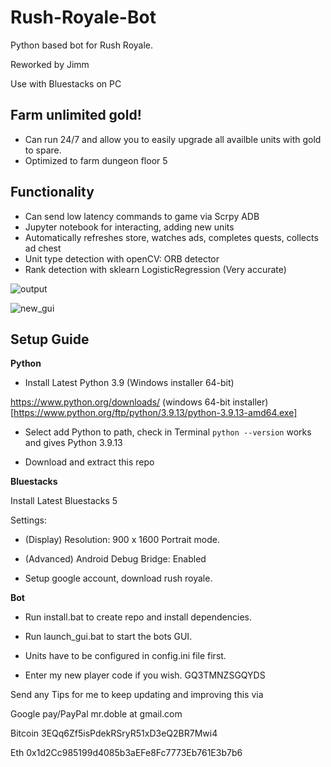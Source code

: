 # Rush-Royale-Bot
Python based bot for Rush Royale.

Reworked by Jimm

Use with Bluestacks on PC

## Farm unlimited gold!
* Can run 24/7 and allow you to easily upgrade all availble units with gold to spare.
* Optimized to farm dungeon floor 5 

## Functionality 
* Can send low latency commands to game via Scrpy ADB
* Jupyter notebook for interacting, adding new units
* Automatically refreshes store, watches ads, completes quests, collects ad chest
* Unit type detection with openCV: ORB detector
* Rank detection with sklearn LogisticRegression (Very accurate)

![output](https://user-images.githubusercontent.com/71280183/171181226-d680e7ca-729f-4c3d-8fc6-573736371dfb.png)

![new_gui](https://user-images.githubusercontent.com/71280183/183141310-841b100a-2ddb-4f59-a6d9-4c7789ba72db.png)



## Setup Guide

**Python**

* Install Latest Python 3.9 (Windows installer 64-bit)

https://www.python.org/downloads/ (windows 64-bit installer)[https://www.python.org/ftp/python/3.9.13/python-3.9.13-amd64.exe]

* Select add Python to path, check in Terminal `python --version`  works and gives Python 3.9.13

* Download and extract this repo

**Bluestacks**

Install Latest Bluestacks 5

Settings:

* (Display) Resolution: 900 x 1600 Portrait mode. 

* (Advanced) Android Debug Bridge: Enabled 

* Setup google account, download rush royale.

**Bot**

* Run install.bat to create repo and install dependencies.

* Run launch_gui.bat to start the bots GUI.

* Units have to be configured in config.ini file first. 

* Enter my new player code if you wish.  GQ3TMNZSGQYDS



Send any Tips for me to keep updating and improving this via

Google pay/PayPal
mr.doble at gmail.com

Bitcoin
3EQq6Zf5isPdekRSryR51xD3eQ2BR7Mwi4

Eth
0x1d2Cc985199d4085b3aEFe8Fc7773Eb761E3b7b6

